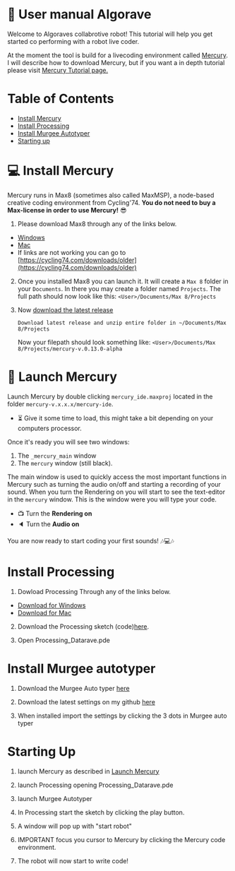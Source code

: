 #  📘 User manual Algorave

Welcome to Algoraves collabrotive robot! This tutorial will help you get started co performing with a robot live coder.

At the moment the tool is build for a livecoding environment called [Mercury](https://github.com/tmhglnd/mercury/). I will describe how to download Mercury, but if you want a in depth tutorial please visit [Mercury Tutorial page.](https://github.com/tmhglnd/mercury/blob/master/docs/tutorial.md) 

# Table of Contents
- [Install Mercury](#-install-mercury)
- [Install Processing](#install-processing)
- [Install Murgee Autotyper](#install-processing)
- [Starting up](#starting-up)

# 💻 Install Mercury

Mercury runs in Max8 (sometimes also called MaxMSP), a node-based creative coding environment from Cycling'74. **You do not need to buy a Max-license in order to use Mercury!** 😎

1. Please download Max8 through any of the links below.

- [Windows](https://akiaj5esl75o5wbdcv2a-maxmspjitter.s3.amazonaws.com/Max808_x64_190808.zip)
- [Mac](https://akiaj5esl75o5wbdcv2a-maxmspjitter.s3.amazonaws.com/Max808_190808.dmg)
- If links are not working you can go to [https://cycling74.com/downloads/older](https://cycling74.com/downloads/older)

2. Once you installed Max8 you can launch it. It will create a `Max 8` folder in your `Documents`. In there you may create a folder named `Projects`. The full path should now look like this: `<User>/Documents/Max 8/Projects`

3. Now [download the latest release](https://github.com/tmhglnd/mercury/releases)

	```
	Download latest release and unzip entire folder in ~/Documents/Max 8/Projects
	```
	
	Now your filepath should look something like: `<User>/Documents/Max 8/Projects/mercury-v.0.13.0-alpha`

# 🚀 Launch Mercury

Launch Mercury by double clicking `mercury_ide.maxproj` located in the folder `mercury-v.x.x.x/mercury-ide`.

- ⏳ Give it some time to load, this might take a bit depending on your computers processor.

Once it's ready you will see two windows:

1. The `_mercury_main` window 
2. The  `mercury` window (still black). 

The main window is used to quickly access the most important functions in Mercury such as turning the audio on/off and starting a recording of your sound. When you turn the Rendering on you will start to see the text-editor in the `mercury` window. This is the window were you will type your code.

- 📺 Turn the **Rendering on**
- 🔈 Turn the **Audio on**

You are now ready to start coding your first sounds! 🎶💻🎶

# Install Processing

1. Dowload Processing Through any of the links below.
- [Download for Windows](https://github.com/processing/processing4/releases/download/processing-1277-4.0b2/processing-4.0b2-windows64.zip)
- [Download for Mac](https://github.com/processing/processing4/releases/download/processing-1277-4.0b2/processing-4.0b2-macosx.zip)

2. Download the Processing sketch (code)[here](/Code/Processing_Datarave).

3. Open Processing_Datarave.pde 

# Install Murgee autotyper

1. Download the Murgee Auto typer [here](https://www.murgee.com/auto-typer/download/setup.exe)

2. Download the latest settings on my github [here](\Datarave\Code)

3. When installed import the settings by clicking the 3 dots in Murgee auto typer

# Starting Up

1. launch Mercury as described in [Launch Mercury](-launch-mercury)

2. launch Processing opening Processing_Datarave.pde

3. launch Murgee Autotyper

4. In Processing start the sketch by clicking the play button.

5. A window will pop up with "start robot"

6. IMPORTANT focus you cursor to Mercury by clicking the Mercury code environment.

7. The robot will now start to write code!